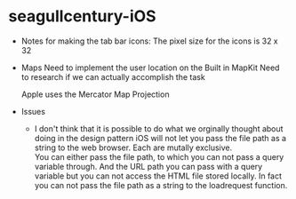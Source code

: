 seagullcentury-iOS
==================

- Notes for making the tab bar icons:
	The pixel size for the icons is 32 x 32

- Maps
	Need to implement the user location on the Built in MapKit
	Need to research if we can actually accomplish the task 

	Apple uses the Mercator Map Projection

- Issues
	- I don't think that it is possible to do what we orginally thought about doing in the design pattern
	iOS will not let you pass the file path as a string to the web browser.  Each are mutally exclusive.  
	You can either pass the file path, to which you can not pass a query variable through.  And the URL path you can
	pass with a query variable but you can not access the HTML file stored locally.  In fact you can not pass the file 
	path as a string to the loadrequest function.

